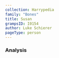 ```yaml
---
collection: Harrypedia
family: "Bones"
title: Susan
grampsID: I0154
author: Luke Schierer
pageType: person
---
```


### Analysis
